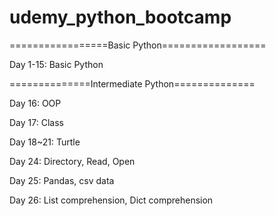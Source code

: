 # udemy_python_bootcamp
=================Basic Python==================

Day 1-15: Basic Python



==============Intermediate Python==============

Day 16: OOP

Day 17: Class

Day 18~21: Turtle
  
Day 24: Directory, Read, Open
  
Day 25: Pandas, csv data

Day 26: List comprehension, Dict comprehension
